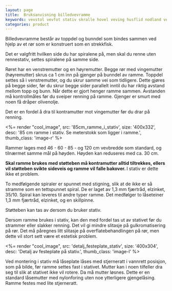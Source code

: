 ```yaml
---
layout: page
title:  Bruksanvisning billedvevramme
keywords: vevstol vevfot stativ skralle hovel veving husflid nodland vev produksjon
categories: product
---
```


<p class="block">
  Billedvevramme består av toppdel og bunndel som bindes sammen ved hjelp
  av et rør som er konstruert som en strekkfisk.
</p>

<p class="block">
  Det er valgfritt hvilken side du har spiralene på, men skal du renne uten
  rennestativ, settes spiralene på samme side.
</p>

<p class="block">
  Røret har en venstremutter og en høyremutter. Begge rør med vingemutter
  (høyremutter) skrus ca 1 cm inn på gjenger på bunndel av ramme.
  Toppdel settes så i venstremutter, og du skrur samme vei som tidligere.
  Dette gjøres på begge sider, før du skrur begge sider parallelt inntil du
  har riktig avstand mellom topp og bunn. Når dette er gjort henger ramme
  sammen. Avstanden må kontrollmåles før du sveiper renning på ramme. Gjenger
  er smurt med noen få dråper olivenolje.
</p>

<p class="block">
  Det er en fordel å dra til kontramutter mot vingemutter før
  du drar på renning.
</p>

<%= render "cool_image",
  src: '85cm_ramme_i_stativ',
  size: '400x332',
  desc: '85 cm ramme i stativ. Se meterstokk som ligger i ramme.',
  thumb_class: 'image-r' %>

<p class="block">
  Rammer lages med 46 - 60 - 85 - og 120 cm vevbredde som standard, og
  tilnærmet samme mål på høyden. Høyden kan reduseres med ca. 30 cm.
</p>

<p class="block">
  <strong>
    Skal ramme brukes med støtteben må kontramutter alltid tiltrekkes,
    ellers vil støtteben svikte sideveis og ramme vil falle bakover.
  </strong>
  I stativ er dette ikke et problem.
</p>

<p class="block">
  To medfølgende spiraler er spunnet med stigning, slik at de ikke er så
  stramme som en tettspunnet spiral. De er laget av 1,3 mm fjærtråd, elzinket,
  35/10. Spiral kan leveres til andre typer ramme.
  Det medfølger to låseteiner 1,3 mm fjærtråd, elzinket, og en skillpinne.
</p>

<p class="block">
  Støtteben kan tas av dersom du bruker stativ.
</p>

<p class="block">
  Dersom ramme brukes i stativ, kan den med fordel tas ut av stativet før
  du strammer eller slakker renning. Det vil gi mindre slitasje på
  gulkromatisering på rør. Det må påregnes litt slitasje på
  overflatebehandlingen på rør, men dette vil stort sett
  være et estetisk problem.
</p>

<%= render "cool_image",
  src: 'detalj_festeplate_stativ',
  size: '400x304',
  desc: 'Detalj av festeplate på stativ.',
  thumb_class: 'image-l' %>

<p class="block">
  Ved montering i stativ må låseplate låses med stjerneratt i vannrett
  posisjon, som på bilde, før ramme settes fast i stativet.
  Mutter kan i noen tilfeller dra seg til slik at stativet ikke vil rotere.
  Da må mutter løsnes. Dette er en standard låsemutter med nylonforing
  uten noe ytterligere gjengelåsing. Ramme festes med lite stjerneratt.
</p>